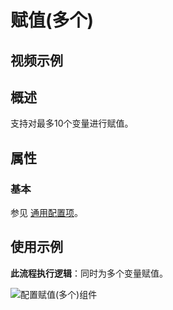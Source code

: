 # 赋值(多个)

## 视频示例

## 概述

支持对最多10个变量进行赋值。

## 属性

### 基本

参见 [通用配置项](../Appendix/CommonConfigurationItems.md)。

## 使用示例

**此流程执行逻辑**：同时为多个变量赋值。

![配置赋值(多个)组件](https://docimages.blob.core.chinacloudapi.cn/images/Activities/multipleAssign-1.png)
